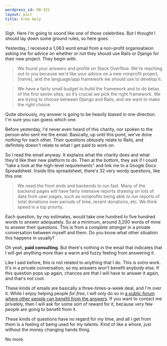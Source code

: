 ```yaml
---
wordpress_id: RB-322
layout: post
title: Free Help
---
```


Sigh. Here I'm going to sound like one of *those* celebrities. But I thought I should lay down some ground rules, so here goes.

Yesterday, I received a 1,063 word email from a non-profit organisataion asking me for advice on whether or not they should use Rails
or Django for their new project. They begin with:

> We found your answers and profile on Stack Overflow. We're reaching out to you because we'd like your advice on a new nonprofit project, [name], and the language/app framework we should use to develop it.

> We have a fairly small budget to build the framework and to do betas of the first seven sites, so it’s crucial we pick the right framework. We are trying to choose between Django and Rails, and we want to make the right choice.

Quite obviously, my answer is going to be heavily biased in one direction. I'm sure you can guess which one.

Before yesterday, I'd never even heard of this charity, nor spoken to the person who sent me the email. Basically, up until this
point, we've done *nothing* for each other. Their questions obtusely relate to Rails, and definitely doesn't relate to what I get paid
to work on.

So I read the email anyway. It explains what the charity does and what they'd like their new platform to do. Then at the bottom, they ask if I could "take a look at the high-level requirements" and link me to a Google Docs Spreadsheet. Inside this spreadsheet, there's 32 very wordy questions, like this one:

> We need the front ends and backends to run fast. Many of the backend pages will have fairly intensive reports drawing on lots of data from user pages, such as nonprofits being able to run reports of total donations over periods of time, recent donations, etc. We think speed is a top priority.

Each question, by my estimates, would take one hundred to five hundred words to answer adequately. So at a minimum, around 3,200
words of mine to answer their questions. This is from a *complete stranger* in a private conversation between myself and them. Do you know what other situation this happens
in usually?

Oh yeah, **paid consulting**. But there's nothing in the email that indicates that I will get anything more than a warm and fuzzy
feeling from answering it.

Like I said before, this is not related to anything that I do. This is *extra* work. It's in a private conversation, so my
answers won't benefit anybody else. If this question pops up again, chances are that I will have to answer it again, and that's not
cool.

These kinds of emails are basically a three-times-a-week deal, and I'm over it. While I enjoy helping people *for free*, I will only
do so in <a href='http://stackoverflow.com'>a public forum where other people can benefit from the answers</a>. If you want to contact me privately, then I will ask for some sort of reward for it, because *very* few people are going to benefit from it.

These kinds of questions have no regard for my time, and all I get from them is a feeling of being used for my talents. Kind of like
a whore, just without the money changing hands thing.

No more.
